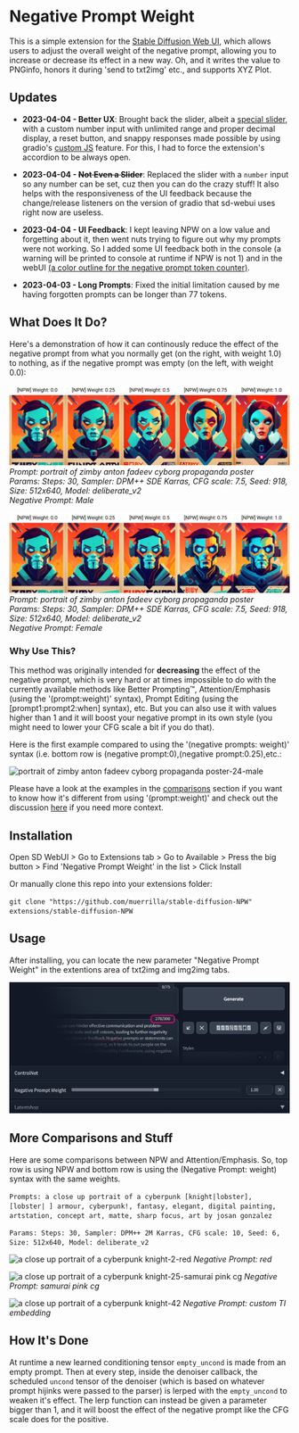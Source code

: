 
# Negative Prompt Weight

This is a simple extension for the [Stable Diffusion Web UI](https://github.com/AUTOMATIC1111/stable-diffusion-webui), which allows users to adjust the overall weight of the negative prompt, allowing you to increase or decrease its effect in a new way. Oh, and it writes the value to PNGinfo, honors it during 'send to txt2img' etc., and supports XYZ Plot.

## Updates
 - **2023-04-04 - Better UX**: Brought back the slider, albeit a [special slider](https://github.com/muerrilla/stable-diffusion-NPW/edit/main/README.md#usage), with a custom number input with unlimited range and proper decimal display, a reset button, and snappy responses made possible by using gradio's [custom JS](https://gradio.app/custom-CSS-and-JS/) feature. For this, I had to force the extension's accordion to be always open.

 - **2023-04-04 - ~~Not Even a Slider~~**: Replaced the slider with a `number` input so any number can be set, cuz then you can do the crazy stuff! It also helps with the responsiveness of the UI feedback because the change/release listeners on the version of gradio that sd-webui uses right now are useless.

- **2023-04-04 - UI Feedback**: I kept leaving NPW on a low value and forgetting about it, then went nuts trying to figure out why my prompts were not working. So I added some UI feedback both in the console (a warning will be printed to console at runtime if NPW is not 1) and in the webUI [(a color outline for the negative prompt token counter)](https://github.com/muerrilla/stable-diffusion-NPW#usage).

- **2023-04-03 - Long Prompts**: Fixed the initial limitation caused by me having forgotten prompts can be longer than 77 tokens.

## What Does It Do?

Here's a demonstration of how it can continously reduce the effect of the negative prompt from what you normally get (on the right, with weight 1.0) to nothing, as if the negative prompt was empty (on the left, with weight 0.0):

![Another example plot showing the effect of different weights](/assets/example1.jpg)
*Prompt: portrait of zimby anton fadeev cyborg propaganda poster*<br>
*Params: Steps: 30, Sampler: DPM++ SDE Karras, CFG scale: 7.5, Seed: 918, Size: 512x640, Model: deliberate_v2* <br>
*Negative Prompt: Male*

![Another example plot showing the effect of different weights](/assets/example2.jpg)
*Prompt: portrait of zimby anton fadeev cyborg propaganda poster*<br>
*Params: Steps: 30, Sampler: DPM++ SDE Karras, CFG scale: 7.5, Seed: 918, Size: 512x640, Model: deliberate_v2* <br>
*Negative Prompt: Female*

### Why Use This?

This method was originally intended for <b>decreasing</b> the effect of the negative prompt, which is very hard or at times impossible to do with the currently available methods like Better Prompting™, Attention/Emphasis (using the '(prompt:weight)' syntax), Prompt Editing (using the [prompt1:prompt2:when] syntax), etc. But you can also use it with values higher than 1 and it will boost your negative prompt in its own style (you might need to lower your CFG scale a bit if you do that).

Here is the first example compared to using the '(negative prompts: weight)' syntax (i.e. bottom row is (negative prompt:0),(negative prompt:0.25),etc.:

![portrait of zimby anton fadeev cyborg propaganda poster-24-male](https://user-images.githubusercontent.com/48160881/229344713-81793753-d9ae-4927-b5e9-03a7749dfc95.jpg)

Please have a look at the examples in the [comparisons](https://github.com/muerrilla/stable-diffusion-NPW#more-comparisons-and-stuff) section if you want to know how it's different from using '(prompt:weight)' and check out the discussion [here](https://github.com/AUTOMATIC1111/stable-diffusion-webui/issues/9220) if you need more context.

## Installation

Open SD WebUI > Go to Extensions tab > Go to Available > Press the big button > Find 'Negative Prompt Weight' in the list > Click Install

Or manually clone this repo into your extensions folder:

`git clone "https://github.com/muerrilla/stable-diffusion-NPW" extensions/stable-diffusion-NPW`

## Usage

After installing, you can locate the new parameter "Negative Prompt Weight" in the extentions area of txt2img and img2img tabs. 

![Screenshot of the slider provided by the extension in UI](/assets/screenshot.png "Does what it says on the box.")

## More Comparisons and Stuff

Here are some comparisons between NPW and Attention/Emphasis. So, top row is using NPW and bottom row is using the (Negative Prompt: weight) syntax with the same weights.

```Prompts: a close up portrait of a cyberpunk [knight|lobster], [lobster| ] armour, cyberpunk!, fantasy, elegant, digital painting, artstation, concept art, matte, sharp focus, art by josan gonzalez```

```Params: Steps: 30, Sampler: DPM++ 2M Karras, CFG scale: 10, Seed: 6, Size: 512x640, Model: deliberate_v2```


![a close up portrait of a cyberpunk knight-2-red](https://user-images.githubusercontent.com/48160881/229320416-c805642e-168d-4d35-a4c8-a1f0b066a982.jpg)
*Negative Prompt: red*



![a close up portrait of a cyberpunk knight-25-samurai pink cg](https://user-images.githubusercontent.com/48160881/229320590-1beaf1ac-5ede-49ad-b2bd-7e761fdd49df.jpg)
*Negative Prompt: samurai pink cg*



![a close up portrait of a cyberpunk knight-42](https://user-images.githubusercontent.com/48160881/229321419-055bd6ad-2931-4ad1-96d2-69b047ea1c97.jpg)
*Negative Prompt: *custom TI embedding**

## How It's Done

At runtime a new learned conditioning tensor `empty_uncond` is made from an empty prompt. Then at every step, inside the denoiser callback, the scheduled `uncond` tensor of the denoiser (which is based on whatever prompt hijinks were passed to the parser) is lerped with the `empty_uncond` to weaken it's effect. The lerp function can instead be given a parameter bigger than 1, and it will boost the effect of the negative prompt like the CFG scale does for the positive.
